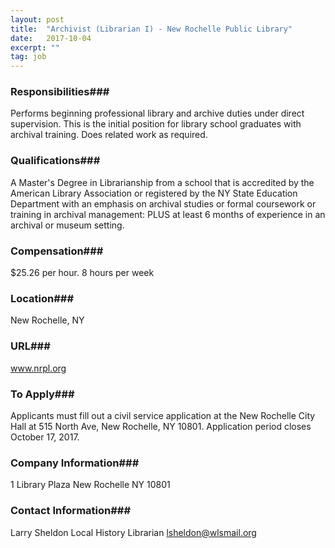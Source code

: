 ```yaml
---
layout: post
title:  "Archivist (Librarian I) - New Rochelle Public Library"
date:   2017-10-04
excerpt: ""
tag: job
---
```




### Responsibilities###

Performs beginning professional library and archive duties under direct supervision.  This is the initial position for library school graduates with archival training.  Does related work as required. 


### Qualifications###

A Master's Degree in Librarianship from a school that is accredited by the American Library Association or registered by the NY State Education Department with an emphasis on archival studies or formal coursework or training in archival management: PLUS at least 6 months of experience in an archival or museum setting.


### Compensation###

$25.26 per hour. 8 hours per week


### Location###

New Rochelle, NY


### URL###

www.nrpl.org

### To Apply###

Applicants must fill out a civil service application at the New Rochelle City Hall at 515 North Ave, New Rochelle, NY 10801.  Application period closes October 17, 2017. 


### Company Information###

1 Library Plaza New Rochelle NY 10801


### Contact Information###

Larry Sheldon Local History Librarian lsheldon@wlsmail.org

